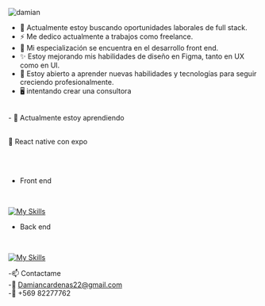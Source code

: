 ![damian](https://i.postimg.cc/XqB7M1sF/damiancardenas-full-stack.png)



- 🔭 Actualmente estoy buscando oportunidades laborales de full stack.
- ⚡ Me dedico actualmente a trabajos como freelance.
- 📑 Mi especialización se encuentra en el desarrollo front end.
- ✨ Estoy mejorando mis habilidades de diseño en Figma, tanto en UX como en UI.
- 🚀 Estoy abierto a aprender nuevas habilidades y tecnologías para seguir creciendo profesionalmente.
- 🖥️ intentando crear una consultora 
</br>
- 🔋 Actualmente estoy aprendiendo
</br>
</br> 

🚧 React native con expo


</br>

</br>

- Front end 
</br>

[![My Skills](https://skillicons.dev/icons?i=nextjs,react,redux,js,ts,tailwind,materialui,figma&perline=8)](https://skillicons.dev)

- Back end
</br>

[![My Skills](https://skillicons.dev/icons?i=mysql,mongodb,java,spring,git,vercel,postman,aws,&perline=8)](https://skillicons.dev)


-📫 Contactame
</br>
-📧 Damiancardenas22@gmail.com
</br>
-📱 +569 82277762

